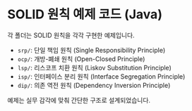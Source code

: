 # SOLID 원칙 예제 코드 (Java)

각 폴더는 SOLID 원칙을 각각 구현한 예제입니다.

- `srp/`: 단일 책임 원칙 (Single Responsibility Principle)
- `ocp/`: 개방-폐쇄 원칙 (Open-Closed Principle)
- `lsp/`: 리스코프 치환 원칙 (Liskov Substitution Principle)
- `isp/`: 인터페이스 분리 원칙 (Interface Segregation Principle)
- `dip/`: 의존 역전 원칙 (Dependency Inversion Principle)

예제는 실무 감각에 맞춰 간단한 구조로 설계되었습니다.
